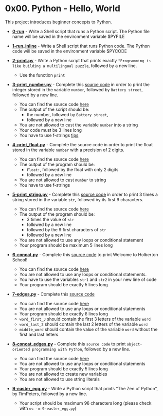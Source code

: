 # 0x00. Python - Hello, World
This project introduces beginner concepts to Python.

* **[0-run](./0-run)** - Write a Shell script that runs a Python script.
The Python file name will be saved in the environment variable $PYFILE

* **[1-run_inline](./1-run_inline)** - Write a Shell script that runs Python code.
The Python code will be saved in the environment variable $PYCODE

* **[2-print.py](./2-print.py)** - Write a Python script that prints exactly `"Programming is like building a multilingual puzzle`, followed by a new line.
	* Use the function `print`

* **[3-print_number.py](./3-print_number.py)** - Complete this [source code](https://github.com/alx-tools/0x00.py/blob/master/3-print_number.py) in order to print the integer stored in the variable `number`, followed by `Battery street`, followed by a new line.
	* You can find the source code [here](https://github.com/alx-tools/0x00.py/blob/master/3-print_number.py)
	* The output of the script should be:
		* the number, followed by `Battery street`,
		* followed by a new line
	* You are not allowed to cast the variable `number` into a string
	* Your code must be 3 lines long
	* You have to use f-strings [tips](https://realpython.com/python-f-strings/)

* **[4-print_float.py](./4-print_float.py)** - Complete the source code in order to print the float stored in the variable `number` with a precision of 2 digits.
	* You can find the source code [here](https://github.com/alx-tools/0x00.py/blob/master/4-print_float.py)
	* The output of the program should be:
		* `Float:`, followed by the float with only 2 digits
		* followed by a new line
	* You are not allowed to cast `number` to string
	* You have to use f-strings

* **[5-print_string.py](./5-print_string.py)** - Complete this [source code](https://github.com/alx-tools/0x00.py/blob/master/5-print_string.py) in order to print 3 times a string stored in the variable `str`, followed by its first 9 characters.
	* You can find the source code [here](https://github.com/alx-tools/0x00.py/blob/master/5-print_string.py)
	* The output of the program should be:
		* 3 times the value of `str`
		* followed by a new line
		* followed by the 9 first characters of `str`
		* followed by a new line
	* You are not allowed to use any loops or conditional statement
	* Your program should be maximum 5 lines long

* **[6-concat.py](./6-concat.py)** - Complete this [source code](https://github.com/alx-tools/0x00.py/blob/master/6-concat.py) to print Welcome to Holberton School!
	* You can find the source code [here](https://github.com/alx-tools/0x00.py/blob/master/6-concat.py)
	* You are not allowed to use any loops or conditional statements.
	* You have to use the variables `str1` and `str2` in your new line of code
	* Your program should be exactly 5 lines long

* **[7-edges.py](./7-edges.py)** - Complete this [source code](https://github.com/alx-tools/0x00.py/blob/master/7-edges.py)
	* You can find the source code [here](https://github.com/alx-tools/0x00.py/blob/master/7-edges.py)
	* You are not allowed to use any loops or conditional statements
	* Your program should be exactly 8 lines long
	* `word_first_3` should contain the first 3 letters of the variable `word`
	* `word_last_2` should contain the last 2 letters of the variable `word`
	* `middle_word` should contain the value of the variable `word` without the first and last letters

* **[8-concat_edges.py](./8-concat_edges.py)** - Complete this `source code` to print `object-oriented programming with Python`, followed by a new line.
	* You can find the source code [here](https://github.com/alx-tools/0x00.py/blob/master/8-concat_edges.py)
	* You are not allowed to use any loops or conditional statements
	* Your program should be exactly 5 lines long
	* You are not allowed to create new variables
	* You are not allowed to use string literals

* **[9-easter_egg.py](./9-easter_egg.py)** - Write a Python script that prints “The Zen of Python”, by TimPeters, followed by a new line.
	* Your script should be maximum 98 characters long (please check with `wc -m 9-easter_egg.py`)
